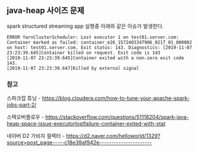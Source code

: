 
## java-heap 사이즈 문제


spark structured streaming app 실행중 아래와 같은 이슈가 발생한다.

```
ERROR YarnClusterScheduler: Lost executor 1 on test01.server.com: Container marked as failed: container_e26_1572403347906_0217_01_000002 on host: test01.server.com. Exit status: 143. Diagnostics: [2019-11-07 23:23:39.645]Container killed on request. Exit code is 143
[2019-11-07 23:23:39.645]Container exited with a non-zero exit code 143. 
[2019-11-07 23:23:39.647]Killed by external signal
```







### 참고

스파크잡 튜닝 - https://blog.cloudera.com/how-to-tune-your-apache-spark-jobs-part-2/

스택오버플로우 - https://stackoverflow.com/questions/51118204/spark-java-heap-space-issue-executorlostfailure-container-exited-with-stat

네이버 D2 가비지 컬렉터 - https://d2.naver.com/helloworld/1329?source=post_page-----c18e39af942e----------------------
